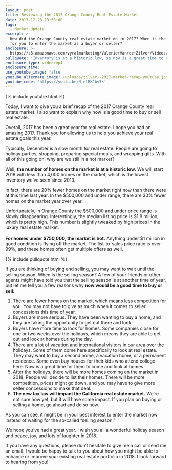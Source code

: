 ```yaml
---
layout: post
title: Reviewing the 2017 Orange County Real Estate Market
date: 2017-12-28 13:56:00
tags:
  - Market Update
excerpt: >-
  How did the Orange County real estate market do in 2017? When is the best time
  for you to enter the market as a buyer or seller?
enclosure: >-
  https://s3.amazonaws.com/vyralmarketing/Valerie+Van+de+Zilver/Videos/Orange+County+Real+Estate-+Your+2017+Real+Estate+Market+Recap.mp4
pullquote: 'Inventory is at a historic low, so now is a great time to sell your home.'
enclosure_type: video/mp4
enclosure_time:
use_youtube_image: false
youtube_alternate_image: /uploads/zilver--2017-market-recap-youtube.jpg
youtube_code: 'https://youtu.be/N_elRKJbv5k'
---
```



{% include youtube.html %}

Today, I want to give you a brief recap of the 2017 Orange County real estate market. I also want to explain why now is a good time to buy or sell real estate.

Overall, 2017 has been a great year for real estate. I hope you had an amazing 2017. Thank you for allowing us to help you achieve your real estate goals this year.

Typically, December is a slow month for real estate. People are going to holiday parties, shopping, preparing special meals, and wrapping gifts. With all of this going on, why are we still in a hot market?

Well, **the number of homes on the market is at a historic low.** We will start 2018 with less than 4,000 homes on the market, which is the lowest inventory we’ve seen since 2013.

In fact, there are 20% fewer homes on the market right now than there were at this time last year. In the $500,000 and under range, there are 30% fewer homes on the market year over year.

Unfortunately, in Orange County the $500,000 and under price range is slowly disappearing. Interestingly, the median listing price is $1.8 million, which is pretty high. This number is slightly tweaked by high prices in the luxury real estate market.<br><br>**For homes under $750,000, the market is hot.** Anything under $1 million in good condition is flying off the market. The list-to-sales price ratio is over 99%, and these homes often get multiple offers as well.

{% include pullquote.html %}

If you are thinking of buying and selling, you may want to wait until the selling season. When is the selling season? A few of your friends or other agents might have told you that the selling season is at another time of year, but let me tell you a few reasons why **now would be a good time to buy or sell:**

1. There are fewer homes on the market, which means less competition for you. You may not have to give as much when it comes to seller concessions this time of year.<br>
2. Buyers are more serious. They have been wanting to buy a home, and they are taking the opportunity to get out there and look.<br>
3. Buyers have more time to look for homes. Some companies close for one or two weeks over the holidays, which means they are able to get out and look at homes during the day.<br>
4. There are a lot of vacation and international visitors in our area over the holidays. Some of them come here specifically to look at real estate. They may want to buy a second home, a vacation home, or a permanent residence. Some even buy houses for their kids who attend college here. Now is a great time for them to come and look at homes.<br>
5. After the holidays, there will be more homes coming on the market in 2018. People will decide to list their homes. There will be more competition, prices might go down, and you may have to give more seller concessions to make that deal.<br>
6. **The new tax law will impact the California real estate market.** We’re not sure how yet, but it will have some impact. If you plan on buying or selling a home, go ahead and do so now.

As you can see, it might be in your best interest to enter the market now instead of waiting for the so-called “selling season.”

We hope you’ve had a great year. I wish you all a wonderful holiday season and peace, joy, and lots of laughter in 2018.

If you have any questions, please don’t hesitate to give me a call or send me an email. I would be happy to talk to you about how you might be able to enhance or improve your existing real estate portfolio in 2018. I look forward to hearing from you!